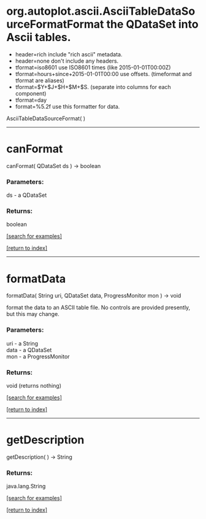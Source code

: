 # org.autoplot.ascii.AsciiTableDataSourceFormatFormat the QDataSet into Ascii tables.  
 <ul>
 <li>header=rich include "rich ascii" metadata.
 <li>header=none don't include any headers.
 <li>tformat=iso8601 use ISO8601 times (like 2015-01-01T00:00Z)
 <li>tformat=hours+since+2015-01-01T00:00 use offsets. (timeformat and tformat are aliases)
 <li>tformat=$Y+$J+$H+$M+$S. (separate into columns for each component)
 <li>tformat=day
 <li>format=%5.2f use this formatter for data.
 </ul>
AsciiTableDataSourceFormat( )


***
<a name="canFormat"></a>
# canFormat
canFormat( QDataSet ds ) &rarr; boolean



### Parameters:
ds - a QDataSet

### Returns:
boolean


<a href="https://github.com/autoplot/dev/search?q=canFormat&unscoped_q=canFormat">[search for examples]</a>

<a href="https://github.com/autoplot/documentation/blob/master/javadoc/index-all.md">[return to index]</a>

***
<a name="formatData"></a>
# formatData
formatData( String uri, QDataSet data, ProgressMonitor mon ) &rarr; void

format the data to an ASCII table file.  No controls are provided presently, but this
 may change.

### Parameters:
uri - a String
<br>data - a QDataSet
<br>mon - a ProgressMonitor

### Returns:
void (returns nothing)


<a href="https://github.com/autoplot/dev/search?q=formatData&unscoped_q=formatData">[search for examples]</a>

<a href="https://github.com/autoplot/documentation/blob/master/javadoc/index-all.md">[return to index]</a>

***
<a name="getDescription"></a>
# getDescription
getDescription(  ) &rarr; String



### Returns:
java.lang.String


<a href="https://github.com/autoplot/dev/search?q=getDescription&unscoped_q=getDescription">[search for examples]</a>

<a href="https://github.com/autoplot/documentation/blob/master/javadoc/index-all.md">[return to index]</a>

